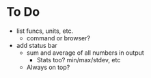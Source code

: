 # To Do
- list funcs, units, etc.
  - command or browser?
- add status bar
  - sum and average of all numbers in output
    - Stats too? min/max/stdev, etc
  - Always on top?
